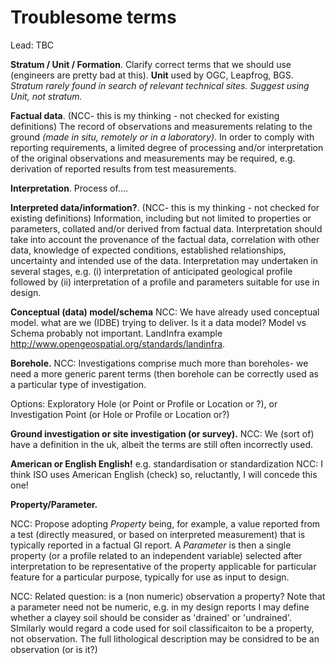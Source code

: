 # Troublesome terms

Lead: TBC

**Stratum / Unit / Formation**.
Clarify correct terms that we should use (engineers are pretty bad at this).
**Unit** used by OGC, Leapfrog, BGS.
*Stratum rarely found in search of relevant technical sites. Suggest using Unit, not stratum.*

**Factual data**.
(NCC- this is my thinking - not checked for existing definitions)
The record of observations and measurements relating to the ground
*(made in situ, remotely or in a laboratory)*.
In order to comply with reporting requirements, a limited degree of processing and/or interpretation of the original observations and
measurements may be required, e.g. derivation of reported results from test measurements.

**Interpretation**.
Process of....

**Interpreted data/information?**.
(NCC- this is my thinking - not checked for existing definitions) Information, including but not limited to properties or parameters, collated and/or derived from factual data.
Interpretation should take into account the provenance of the factual data, correlation with other data, knowledge of expected conditions,  established relationships, uncertainty and intended use of the data.
Interpretation may undertaken in several stages, e.g. (i) interpretation of anticipated geological profile followed by (ii) interpretation of a profile and parameters suitable for use in design.

**Conceptual (data) model/schema**
NCC: We have already used conceptual model. what are we (IDBE) trying to deliver. Is it a data model? Model vs Schema probably not important.
LandInfra example http://www.opengeospatial.org/standards/landinfra.


**Borehole.**
NCC: Investigations comprise much more than boreholes- we need a more generic parent terms (then borehole can be correctly used as a particular type of investigation.

Options: Exploratory Hole (or Point or Profile or Location or ?), or Investigation Point (or Hole or Profile or Location or?)

**Ground investigation or site investigation (or survey).**
NCC: We (sort of) have a definition in the uk, albeit the terms are still often incorrectly used.

**American or English English!**
e.g. standardisation or standardization
NCC: I think ISO uses American English (check) so, reluctantly, I will concede this one!

**Property/Parameter.**

NCC: Propose adopting *Property* being, for example, a value reported from a test (directly measured, or based on interpreted measurement) that is typically reported in a factual GI report. A *Parameter* is then a single property (or a profile related to an independent variable) selected after interpretation to be representative of the property applicable for particular feature for a particular purpose, typically for use as input to design.

NCC: Related question: is a (non numeric) observation a property? Note that a parameter need not be numeric, e.g. in my design reports I may define whether a clayey soil should be consider as 'drained' or 'undrained'. SImilarly would regard a code used for soil classificaiton to be a property, not observation. The full lithological description may be considred to be an observation (or is it?)
